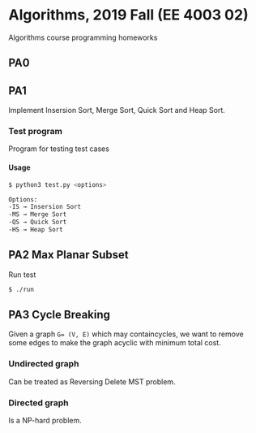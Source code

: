 # Algorithms, 2019 Fall (EE 4003 02)
Algorithms course programming homeworks

## PA0

## PA1
Implement Insersion Sort, Merge Sort, Quick Sort and Heap Sort.

### Test program
Program for testing test cases

#### Usage
```bash
$ python3 test.py <options>

Options:
-IS → Insersion Sort
-MS → Merge Sort
-QS → Quick Sort
-HS → Heap Sort
```

## PA2 Max Planar Subset

Run test
```bash
$ ./run
```

## PA3 Cycle Breaking
Given a graph `G= (V, E)` which may containcycles, we want to remove some edges to make the graph acyclic with minimum total cost.  

### Undirected graph
Can be treated as Reversing Delete MST problem.

### Directed graph
Is a NP-hard problem.